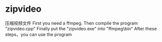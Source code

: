 # zipvideo
压缩视频文件
First you need a ffmpeg.
Then compile the program "zipvideo.cpp"
Finally put the "zipvideo.exe" into "ffmpeg\bin\"
After these steps，you can use the program
